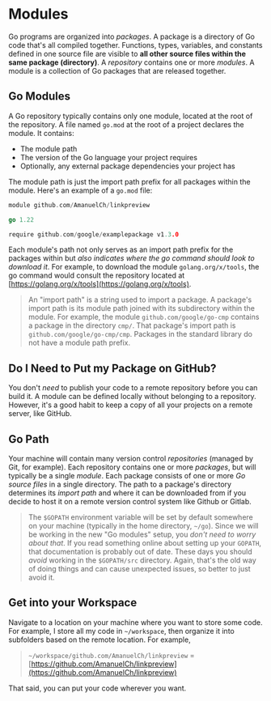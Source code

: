 # Modules

Go programs are organized into *packages*. A package is a directory of Go code that's all compiled together. Functions, types, variables, and constants defined in one source file are visible to **all other source files within the same package (directory)**. A *repository* contains one or more *modules*. A module is a collection of Go packages that are released together.

## Go Modules

A Go repository typically contains only one module, located at the root of the repository. A file named `go.mod` at the root of a project declares the module. It contains:

- The module path
- The version of the Go language your project requires
- Optionally, any external package dependencies your project has

The module path is just the import path prefix for all packages within the module. Here's an example of a `go.mod` file:

```go
module github.com/AmanuelCh/linkpreview

go 1.22

require github.com/google/examplepackage v1.3.0
```

Each module's path not only serves as an import path prefix for the packages within but *also indicates where the go command should look to download it*. For example, to download the module `golang.org/x/tools`, the go command would consult the repository located at [https://golang.org/x/tools](https://golang.org/x/tools).

> An "import path" is a string used to import a package. A package's import path is its module path joined with its subdirectory within the module. For example, the module `github.com/google/go-cmp` contains a package in the directory `cmp/`. That package's import path is `github.com/google/go-cmp/cmp`. Packages in the standard library do not have a module path prefix.

## Do I Need to Put my Package on GitHub?

You don't *need* to publish your code to a remote repository before you can build it. A module can be defined locally without belonging to a repository. However, it's a good habit to keep a copy of all your projects on a remote server, like GitHub.

## Go Path

Your machine will contain many version control *repositories* (managed by Git, for example). Each repository contains one or more *packages*, but will typically be a single *module*. Each package consists of one or more *Go source files* in a single directory. The path to a package's directory determines its *import path* and where it can be downloaded from if you decide to host it on a remote version control system like Github or Gitlab.

> The `$GOPATH` environment variable will be set by default somewhere on your machine (typically in the home directory, `~/go`). Since we will be working in the new "Go modules" setup, you *don't need to worry about that*. If you read something online about setting up your `GOPATH`, that documentation is probably out of date. These days you should *avoid* working in the `$GOPATH/src` directory. Again, that's the old way of doing things and can cause unexpected issues, so better to just avoid it.

## Get into your Workspace

Navigate to a location on your machine where you want to store some code. For example, I store all my code in `~/workspace`, then organize it into subfolders based on the remote location. For example,

> `~/workspace/github.com/AmanuelCh/linkpreview` = [https://github.com/AmanuelCh/linkpreview](https://github.com/AmanuelCh/linkpreview)

That said, you can put your code wherever you want.